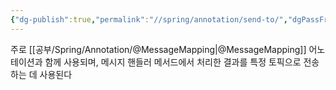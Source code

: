 ```yaml
---
{"dg-publish":true,"permalink":"//spring/annotation/send-to/","dgPassFrontmatter":true}
---
```



주로 [[공부/Spring/Annotation/@MessageMapping\|@MessageMapping]] 어노테이션과 함께 사용되며, 메시지 핸들러 메서드에서 처리한 결과를 특정 토픽으로 전송하는 데 사용된다